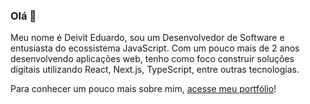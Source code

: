 ### Olá 👋

Meu nome é Deivit Eduardo, sou um Desenvolvedor de Software e entusiasta do ecossistema JavaScript. Com um pouco mais de 2 anos desenvolvendo aplicações web, tenho como foco construir soluções digitais utilizando React, Next.js, TypeScript, entre outras tecnologias.

Para conhecer um pouco mais sobre mim, <a href="https://duardodev.vercel.app" target="_blank">acesse meu portfólio</a>!
